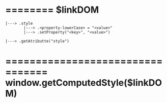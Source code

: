<!-- Estilos y variables CSS -->

========
$linkDOM
========
    |---> .style
            |---> .<property-lowerCase> = "<value>"
            |---> .setProperty("<key>", "<value>")

    |---> .getAtributte("style")

=================================
window.getComputedStyle($linkDOM)
=================================



















